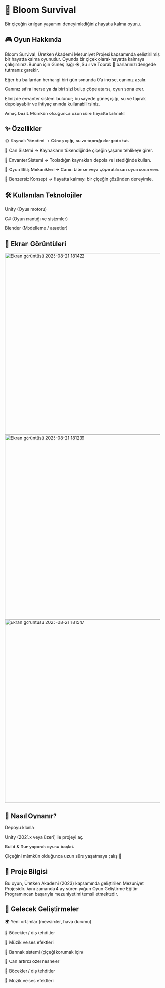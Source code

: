 # 🌸 Bloom Survival

Bir çiçeğin kırılgan yaşamını deneyimlediğiniz hayatta kalma oyunu.

## 🎮 Oyun Hakkında

Bloom Survival, Üretken Akademi Mezuniyet Projesi kapsamında geliştirilmiş bir hayatta kalma oyunudur.
Oyunda bir çiçek olarak hayatta kalmaya çalışırsınız. Bunun için Güneş Işığı ☀️, Su 💧 ve Toprak 🌱 barlarınızı dengede tutmanız gerekir.

Eğer bu barlardan herhangi biri gün sonunda 0’a inerse, canınız azalır.

Canınız sıfıra inerse ya da biri sizi bulup çöpe atarsa, oyun sona erer.

Elinizde envanter sistemi bulunur; bu sayede güneş ışığı, su ve toprak depolayabilir ve ihtiyaç anında kullanabilirsiniz.

Amaç basit: Mümkün olduğunca uzun süre hayatta kalmak!

## ✨ Özellikler

🌞 Kaynak Yönetimi → Güneş ışığı, su ve toprağı dengede tut.

💖 Can Sistemi → Kaynakların tükendiğinde çiçeğin yaşamı tehlikeye girer.

🎒 Envanter Sistemi → Topladığın kaynakları depola ve istediğinde kullan.

🚪 Oyun Bitiş Mekanikleri → Canın biterse veya çöpe atılırsan oyun sona erer.

🎨 Benzersiz Konsept → Hayatta kalmayı bir çiçeğin gözünden deneyimle.

## 🛠️ Kullanılan Teknolojiler

Unity (Oyun motoru)

C# (Oyun mantığı ve sistemler)

Blender (Modelleme / assetler)

## 📸 Ekran Görüntüleri

<img width="1060" height="592" alt="Ekran görüntüsü 2025-08-21 181422" src="https://github.com/user-attachments/assets/89291eee-39c9-4f87-8a12-7da75578453c" />
<img width="1060" height="601" alt="Ekran görüntüsü 2025-08-21 181239" src="https://github.com/user-attachments/assets/05596ad4-35d4-4523-a728-e2b13514b21d" />
<img width="1065" height="598" alt="Ekran görüntüsü 2025-08-21 181547" src="https://github.com/user-attachments/assets/3238c719-2608-4509-8f9c-6dc3a801ece4" />

## 🚀 Nasıl Oynanır?

Depoyu klonla

Unity (2021.x veya üzeri) ile projeyi aç.

Build & Run yaparak oyunu başlat.

Çiçeğini mümkün olduğunca uzun süre yaşatmaya çalış 🌸

## 📌 Proje Bilgisi

Bu oyun, Üretken Akademi (2023) kapsamında geliştirilen Mezuniyet Projesidir.
Aynı zamanda 4 ay süren yoğun Oyun Geliştirme Eğitim Programından başarıyla mezuniyetimi temsil etmektedir.

## 🔮 Gelecek Geliştirmeler
🌍 Yeni ortamlar (mevsimler, hava durumu)  

🐞 Böcekler / dış tehditler  

🎵 Müzik ve ses efektleri  

🏡 Barınak sistemi (çiçeği korumak için)  

💊 Can artırıcı özel nesneler  

🐞 Böcekler / dış tehditler

🎵 Müzik ve ses efektleri
